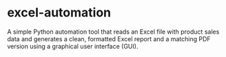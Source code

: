# excel-automation
A simple Python automation tool that reads an Excel file with product sales data and generates a clean, formatted Excel report and a matching PDF version using a graphical user interface (GUI).
